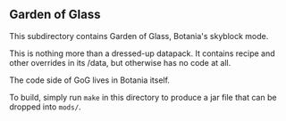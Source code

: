 Garden of Glass
---

This subdirectory contains Garden of Glass, Botania's skyblock mode.

This is nothing more than a dressed-up datapack. It contains recipe and other overrides in its /data, but otherwise has no code at all.

The code side of GoG lives in Botania itself.

To build, simply run `make` in this directory to produce a jar file that can be dropped into `mods/`.
